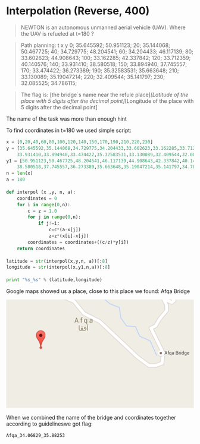 # Interpolation (Reverse, 400)

> NEWTON is an autonomous unmanned aerial vehicle (UAV). Where the UAV is refueled at t=180 ?

> Path planning:
> t x y
> 0; 35.645592; 50.951123;
> 20; 35.144068; 50.467725;
> 40; 34.729775; 48.204541;
> 60; 34.204433; 46.117139;
> 80; 33.602623; 44.908643;
> 100; 33.162285; 42.337842;
> 120; 33.712359; 40.140576;
> 140; 33.931410; 38.580518;
> 150; 33.894940; 37.745557;
> 170; 33.474422; 36.273389;
> 190; 35.32583531; 35.663648;
> 210; 33.130089; 35.19047214;
> 220; 32.409544; 35.141797;
> 230; 32.085525; 34.786115;

> The flag is: [the bridge`s name near the refule place]_[Latitude of the place with 5 digits after the decimal point]_[Longitude of the place with 5 digits after the decimal point] 

The name of the task was more than enough hint

To find coordinates in t=180 we used simple script:

```python
x = [0,20,40,60,80,100,120,140,150,170,190,210,220,230]
y = [35.645592,35.144068,34.729775,34.204433,33.602623,33.162285,33.712359,
    33.931410,33.894940,33.474422,35.32583531,33.130089,32.409544,32.085525]
y1 = [50.951123,50.467725,48.204541,46.117139,44.908643,42.337842,40.140576,
    38.580518,37.745557,36.273389,35.663648,35.19047214,35.141797,34.786115]
n = len(x)
a = 180

def interpol (x ,y, n, a):
    coordinates = 0
    for i in range(0,n):
        c = z = 1.0
        for j in range(0,n):
            if j!=i:
                c=c*(a-x[j])
                z=z*(x[i]-x[j])
        coordinates = coordinates+((c/z)*y[i])
    return coordinates

latitude = str(interpol(x,y,n, a))[:8]
longitude = str(interpol(x,y1,n,a))[:8]

print "%s_%s" % (latitude,longitude)
```

Google maps showed us a place, close to this place we found: Afqa Bridge

![afqa.png](afqa.png)

When we combined the name of the bridge and coordinates together according to guidelineswe got flag:

    Afqa_34.06829_35.88253
